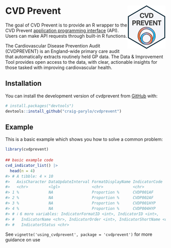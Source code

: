 
<!-- README.md is generated from README.Rmd. Please edit that file -->

# CVD Prevent <a href="https://craig-parylo.github.io/cvdprevent/"><img src="man/figures/logo.png" align="right" height="136" alt="cvdprevent website" /></a>

<!-- badges: start -->
<!-- badges: end -->

The goal of CVD Prevent is to provide an R wrapper to the CVD Prevent
[application programming interface](https://www.cvdprevent.nhs.uk/home)
(API). Users can make API requests through built-in R functions.

The Cardiovascular Disease Prevention Audit (CVDPREVENT) is an
England-wide primary care audit that automatically extracts routinely
held GP data. The Data & Improvement Tool provides open access to the
data, with clear, actionable insights for those tasked with improving
cardiovascular health.

## Installation

You can install the development version of cvdprevent from
[GitHub](https://github.com/) with:

``` r
# install.packages("devtools")
devtools::install_github("craig-parylo/cvdprevent")
```

## Example

This is a basic example which shows you how to solve a common problem:

``` r
library(cvdprevent)

## basic example code
cvd_indicator_list() |> 
  head(n = 4)
#> # A tibble: 4 × 10
#>   AxisCharacter DataUpdateInterval FormatDisplayName IndicatorCode
#>   <chr>         <lgl>              <chr>             <chr>        
#> 1 %             NA                 Proportion %      CVDP001AF    
#> 2 %             NA                 Proportion %      CVDP002AF    
#> 3 %             NA                 Proportion %      CVDP001HYP   
#> 4 %             NA                 Proportion %      CVDP004HYP   
#> # ℹ 6 more variables: IndicatorFormatID <int>, IndicatorID <int>,
#> #   IndicatorName <chr>, IndicatorOrder <int>, IndicatorShortName <chr>,
#> #   IndicatorStatus <chr>
```

See `vignette('using_cvdprevent', package = 'cvdprevent')` for more
guidance on use
